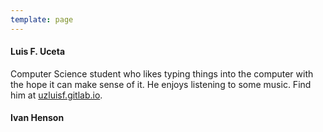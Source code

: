 ```yaml
---
template: page
---
```


#### Luis F. Uceta

Computer Science student who likes typing things into the computer with the
hope it can make sense of it. He enjoys listening to some music. Find him
at [uzluisf.gitlab.io](https://uzluisf.gitlab.io/).

#### Ivan Henson
